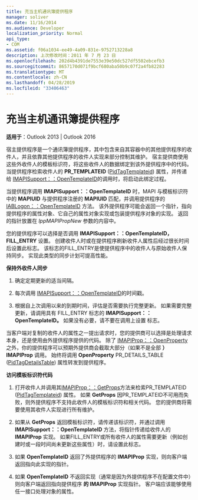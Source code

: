 ```yaml
---
title: 充当主机通讯簿提供程序
manager: soliver
ms.date: 11/16/2014
ms.audience: Developer
localization_priority: Normal
api_type:
- COM
ms.assetid: f06a1034-ee49-4a09-831e-9752713228a8
description: 上次修改时间：2011 年 7 月 23 日
ms.openlocfilehash: 202d4b4391de7553e39e50dc527df5502ebcefb3
ms.sourcegitcommit: 8657170d071f9bcf680aba50b9c07f2a4fb82283
ms.translationtype: MT
ms.contentlocale: zh-CN
ms.lasthandoff: 04/28/2019
ms.locfileid: "33406463"
---
```

# <a name="acting-as-a-host-address-book-provider"></a>充当主机通讯簿提供程序

  
  
**适用于**：Outlook 2013 | Outlook 2016 
  
宿主提供程序是一个通讯簿提供程序，其中包含来自其容器中的其他提供程序的收件人，并且依靠其他提供程序的收件人实现来部分控制其维护。 宿主提供商使用这些外收件人的模板标识符，将这些收件人的数据绑定到该外提供程序中的代码。 当提供程序检索收件人的 **PR_TEMPLATEID** ([PidTagTemplateid](pidtagtemplateid-canonical-property.md)) 属性，并传递给 [IMAPISupport：：OpenTemplateID](imapisupport-opentemplateid.md)的调用时，将启动此绑定过程。 
  
当提供程序调用 **IMAPISupport：：OpenTemplateID** 时，MAPI 与模板标识符中的 **MAPIUID** 与提供程序注册的 **MAPIUID** 匹配，并调用提供程序的 [IABLogon：：OpenTemplateID](iablogon-opentemplateid.md) 方法。 该外提供程序可能会返回一个指针，指向提供程序的属性对象、它自己的属性对象实现或包装提供程序对象的实现。 返回的指针放置在  _lppMAPIPropNew_ 参数的内容中。 
  
您的提供程序可以选择是否调用 **IMAPISupport：：OpenTemplateID，FILL_ENTRY** 设置。 创建收件人时或在提供程序刷新收件人属性后经过很长时间后设置此标志。 该标志的FILL_ENTRY是使提供程序中的收件人与原始收件人保持同步。 实现此类型的同步计划可提高性能。 
  
 **保持外收件人同步**
  
1. 确定定期更新的适当间隔。 
    
2. 每次调用 [IMAPISupport：：OpenTemplateID](imapisupport-opentemplateid.md)的时间戳。 
    
3. 根据自上次调用以来的到期时间，评估是否需要执行完整更新。 如果需要完整更新，请调用具有 FILL_ENTRY 标志的 **IMAPISupport：：OpenTemplateID。** 如果没有必要，请不要在调用上设置 标志。 
    
当客户端对复制的收件人的属性之一提出请求时，您的提供商可以选择是处理请求本身，还是使用由外提供程序提供的代码。 除了 [IMAPIProp：：OpenProperty](imapiprop-openproperty.md)之外，你的提供程序可以预期外提供商会截取大部分（如果不是全部 **）IMAPIProp** 调用。 始终将调用 **OpenProperty** PR_DETAILS_TABLE ([PidTagDetailsTable](pidtagdetailstable-canonical-property.md)) 属性转发到提供程序。 
  
 **访问模板标识符代码**
  
1. 打开收件人并调用其[IMAPIProp：：GetProps](imapiprop-getprops.md)方法来检索PR_TEMPLATEID ([PidTagTemplateid](pidtagtemplateid-canonical-property.md)) 属性。 如果 **GetProps** 因PR_TEMPLATEID不可用而失败，则外提供程序不支持此收件人的模板标识符和相关代码。 您的提供商将需要使用其收件人实现进行所有维护。 
    
2. 如果从 **GetProps** 返回模板标识符，请传递该标识符，并通过调用 **IMAPISupport：：OpenTemplateID** 方法，将指针传递给收件人的 **IMAPIProp** 实现。 如果FILL_ENTRY或所有收件人的属性需要更新（例如创建时或一段时间尚未更新这些属性）时，请设置此标志。 
    
3. 如果 **OpenTemplateID** 返回了外提供程序的 **IMAPIProp** 实现，则向客户端返回指向此实现的指针。 
    
4. 如果 **OpenTemplateID** 不返回实现（通常是因为外提供程序不在配置文件中）则向客户端返回指向提供程序 **的 IMAPIProp** 实现指针。 客户端应该能够使用任一接口处理对象的属性。 
    

